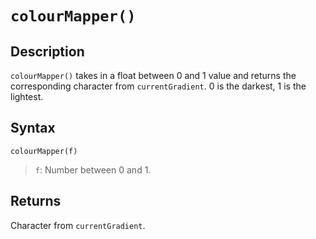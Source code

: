 # `colourMapper()`

## Description
`colourMapper()` takes in a float between 0 and 1 value and returns the corresponding character from `currentGradient`. 0 is the darkest, 1 is the lightest.

## Syntax
`colourMapper(f)`
> `f`: Number between 0 and 1.

## Returns
Character from `currentGradient`.